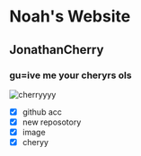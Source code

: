 # Noah's Website
## JonathanCherry
### gu=ive me your cheryrs ols



![cherryyyy](https://i0.pickpik.com/photos/451/909/191/bing-cherries-ripe-red-fruit-preview.jpg)

- [x] github acc
- [x] new reposotory
- [x] image
- [x] cheryy
